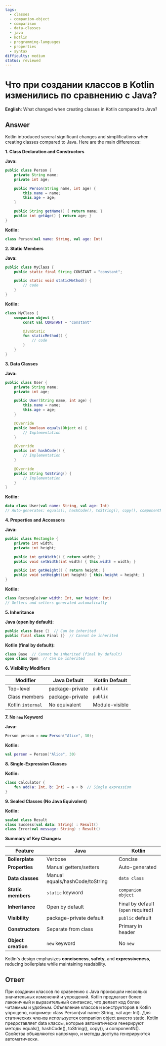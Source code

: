 ```yaml
---
tags:
  - classes
  - companion-object
  - comparison
  - data-classes
  - java
  - kotlin
  - programming-languages
  - properties
  - syntax
difficulty: medium
status: reviewed
---
```


# Что при создании классов в Kotlin изменились по сравнению с Java?

**English**: What changed when creating classes in Kotlin compared to Java?

## Answer

Kotlin introduced several significant changes and simplifications when creating classes compared to Java. Here are the main differences:

**1. Class Declaration and Constructors**

**Java:**
```java
public class Person {
    private String name;
    private int age;

    public Person(String name, int age) {
        this.name = name;
        this.age = age;
    }

    public String getName() { return name; }
    public int getAge() { return age; }
}
```

**Kotlin:**
```kotlin
class Person(val name: String, val age: Int)
```

**2. Static Members**

**Java:**
```java
public class MyClass {
    public static final String CONSTANT = "constant";

    public static void staticMethod() {
        // code
    }
}
```

**Kotlin:**
```kotlin
class MyClass {
    companion object {
        const val CONSTANT = "constant"

        @JvmStatic
        fun staticMethod() {
            // code
        }
    }
}
```

**3. Data Classes**

**Java:**
```java
public class User {
    private String name;
    private int age;

    public User(String name, int age) {
        this.name = name;
        this.age = age;
    }

    @Override
    public boolean equals(Object o) {
        // Implementation
    }

    @Override
    public int hashCode() {
        // Implementation
    }

    @Override
    public String toString() {
        // Implementation
    }
}
```

**Kotlin:**
```kotlin
data class User(val name: String, val age: Int)
// Auto-generates: equals(), hashCode(), toString(), copy(), componentN()
```

**4. Properties and Accessors**

**Java:**
```java
public class Rectangle {
    private int width;
    private int height;

    public int getWidth() { return width; }
    public void setWidth(int width) { this.width = width; }

    public int getHeight() { return height; }
    public void setHeight(int height) { this.height = height; }
}
```

**Kotlin:**
```kotlin
class Rectangle(var width: Int, var height: Int)
// Getters and setters generated automatically
```

**5. Inheritance**

**Java (open by default):**
```java
public class Base {}  // Can be inherited
public final class Final {}  // Cannot be inherited
```

**Kotlin (final by default):**
```kotlin
class Base  // Cannot be inherited (final by default)
open class Open  // Can be inherited
```

**6. Visibility Modifiers**

| Modifier | Java Default | Kotlin Default |
|----------|--------------|----------------|
| Top-level | package-private | `public` |
| Class members | package-private | `public` |
| Kotlin `internal` | No equivalent | Module-visible |

**7. No `new` Keyword**

**Java:**
```java
Person person = new Person("Alice", 30);
```

**Kotlin:**
```kotlin
val person = Person("Alice", 30)
```

**8. Single-Expression Classes**

**Kotlin:**
```kotlin
class Calculator {
    fun add(a: Int, b: Int) = a + b  // Single expression
}
```

**9. Sealed Classes (No Java Equivalent)**

**Kotlin:**
```kotlin
sealed class Result
class Success(val data: String) : Result()
class Error(val message: String) : Result()
```

**Summary of Key Changes:**

| Feature | Java | Kotlin |
|---------|------|--------|
| **Boilerplate** | Verbose | Concise |
| **Properties** | Manual getters/setters | Auto-generated |
| **Data classes** | Manual equals/hashCode/toString | `data class` |
| **Static members** | `static` keyword | `companion object` |
| **Inheritance** | Open by default | Final by default (`open` required) |
| **Visibility** | package-private default | `public` default |
| **Constructors** | Separate from class | Primary in header |
| **Object creation** | `new` keyword | No `new` |

Kotlin's design emphasizes **conciseness**, **safety**, and **expressiveness**, reducing boilerplate while maintaining readability.

## Ответ

При создании классов по сравнению с Java произошли несколько значительных изменений и упрощений. Kotlin предлагает более лаконичный и выразительный синтаксис, что делает код более читаемым и удобным. Объявление классов и конструкторов в Kotlin упрощено, например: class Person(val name: String, val age: Int). Для статических членов используется companion object вместо static. Kotlin предоставляет data классы, которые автоматически генерируют методы equals(), hashCode(), toString(), copy(), и componentN(). Свойства объявляются напрямую, и методы доступа генерируются автоматически.

